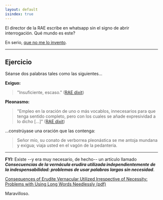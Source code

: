 ```yaml
---
layout: default
isindex: true
---
```


El director de la RAE escribe en whatsapp sin el signo de abrir interrogación. Qué mundo es este?

En serio, [que no me lo invento](https://www.youtube.com/watch?v=YjeQl0RRg0w).

---

## Ejercicio
Séanse dos palabras tales como las siguientes...

**Exiguo:**
> "Insuficiente, escaso." ([RAE dixit](http://dle.rae.es/?id=HFVPaIL))

**Pleonasmo:**
> "Empleo en la oración de uno o más vocablos, innecesarios para que tenga sentido completo, pero con los cuales se añade expresividad a lo dicho [...]" ([RAE dixit](http://dle.rae.es/?id=TPKD99c))

...constrúyase una oración que las contenga:
> Señor mío, su conato de verborrea pleonástica se me antoja mundana y exigua; viaja usted en el vagón de la pedantería.

---

**FYI:** Existe --y era muy necesario, de hecho-- un artículo llamado ***Consecuencias de la vernácula erudira utilizada independientemente de la indespensabilidad: problemas de usar palabras largas sin necesidad***.

[Consequences of Erudite Vernacular Utilized Irrespective
of Necessity: Problems with Using Long Words Needlessly (pdf)](http://web.princeton.edu/sites/opplab/papers/Opp%20Consequences%20of%20Erudite%20Vernacular.pdf)

Maravilloso.